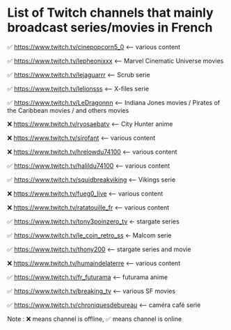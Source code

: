 # List of Twitch channels that mainly broadcast series/movies in French

✅ https://www.twitch.tv/cinepopcorn5_0 <-- various content

✅ https://www.twitch.tv/lepheonixxx <-- Marvel Cinematic Universe movies

✅ https://www.twitch.tv/lejaguarrr <-- Scrub serie

✅ https://www.twitch.tv/lelionsss <-- X-files serie

✅ https://www.twitch.tv/LeDragonnn <-- Indiana Jones movies / Pirates of the Caribbean movies / and others movies

❌ https://www.twitch.tv/ryosaebatv <-- City Hunter anime 

❌ https://www.twitch.tv/sirofant <-- various content 

❌ https://www.twitch.tv/hrelowdu74100 <-- various content 

✅ https://www.twitch.tv/halildu74100 <-- various content

✅ https://www.twitch.tv/squidbreakviking <-- Vikings serie

❌ https://www.twitch.tv/fueg0_live <-- various content 

❌ https://www.twitch.tv/ratatouille_fr <-- various content 

✅ https://www.twitch.tv/tony3poinzero_tv <- stargate series

✅ https://www.twitch.tv/le_coin_retro_ss <- Malcom serie

✅ https://www.twitch.tv/thony200 <-- stargate series and movie

❌ https://www.twitch.tv/humaindelaterre <-- various content 

✅ https://www.twitch.tv/fr_futurama <-- futurama anime

✅ https://www.twitch.tv/breaking_tv <-- various SF movies

✅ https://www.twitch.tv/chroniquesdebureau <-- caméra café serie

Note : ❌ means channel is offline, ✅ means channel is online

